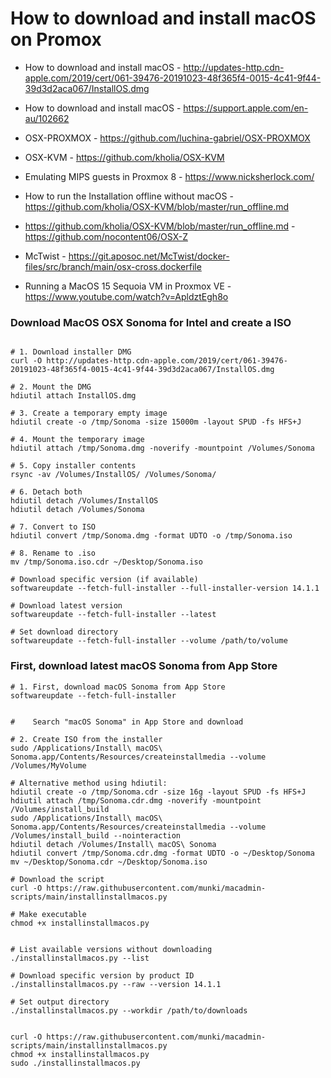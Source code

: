 # How to download and install macOS on Promox
- How to download and install macOS - http://updates-http.cdn-apple.com/2019/cert/061-39476-20191023-48f365f4-0015-4c41-9f44-39d3d2aca067/InstallOS.dmg
- How to download and install macOS - https://support.apple.com/en-au/102662
- OSX-PROXMOX - https://github.com/luchina-gabriel/OSX-PROXMOX
- OSX-KVM - https://github.com/kholia/OSX-KVM
- Emulating MIPS guests in Proxmox 8 - https://www.nicksherlock.com/
- How to run the Installation offline without macOS - https://github.com/kholia/OSX-KVM/blob/master/run_offline.md
- https://github.com/kholia/OSX-KVM/blob/master/run_offline.md - https://github.com/nocontent06/OSX-Z
- McTwist - https://git.aposoc.net/McTwist/docker-files/src/branch/main/osx-cross.dockerfile

- Running a MacOS 15 Sequoia VM in Proxmox VE - https://www.youtube.com/watch?v=ApldztEgh8o


### Download MacOS OSX Sonoma for Intel and create a ISO

```

# 1. Download installer DMG
curl -O http://updates-http.cdn-apple.com/2019/cert/061-39476-20191023-48f365f4-0015-4c41-9f44-39d3d2aca067/InstallOS.dmg

# 2. Mount the DMG
hdiutil attach InstallOS.dmg

# 3. Create a temporary empty image
hdiutil create -o /tmp/Sonoma -size 15000m -layout SPUD -fs HFS+J

# 4. Mount the temporary image
hdiutil attach /tmp/Sonoma.dmg -noverify -mountpoint /Volumes/Sonoma

# 5. Copy installer contents
rsync -av /Volumes/InstallOS/ /Volumes/Sonoma/

# 6. Detach both
hdiutil detach /Volumes/InstallOS
hdiutil detach /Volumes/Sonoma

# 7. Convert to ISO
hdiutil convert /tmp/Sonoma.dmg -format UDTO -o /tmp/Sonoma.iso

# 8. Rename to .iso
mv /tmp/Sonoma.iso.cdr ~/Desktop/Sonoma.iso

```


```
# Download specific version (if available)
softwareupdate --fetch-full-installer --full-installer-version 14.1.1

# Download latest version
softwareupdate --fetch-full-installer --latest

# Set download directory
softwareupdate --fetch-full-installer --volume /path/to/volume
```

### First, download latest macOS Sonoma from App Store

```
# 1. First, download macOS Sonoma from App Store
softwareupdate --fetch-full-installer


#    Search "macOS Sonoma" in App Store and download

# 2. Create ISO from the installer
sudo /Applications/Install\ macOS\ Sonoma.app/Contents/Resources/createinstallmedia --volume /Volumes/MyVolume

# Alternative method using hdiutil:
hdiutil create -o /tmp/Sonoma.cdr -size 16g -layout SPUD -fs HFS+J
hdiutil attach /tmp/Sonoma.cdr.dmg -noverify -mountpoint /Volumes/install_build
sudo /Applications/Install\ macOS\ Sonoma.app/Contents/Resources/createinstallmedia --volume /Volumes/install_build --nointeraction
hdiutil detach /Volumes/Install\ macOS\ Sonoma
hdiutil convert /tmp/Sonoma.cdr.dmg -format UDTO -o ~/Desktop/Sonoma
mv ~/Desktop/Sonoma.cdr ~/Desktop/Sonoma.iso
```


```
# Download the script
curl -O https://raw.githubusercontent.com/munki/macadmin-scripts/main/installinstallmacos.py

# Make executable
chmod +x installinstallmacos.py


# List available versions without downloading
./installinstallmacos.py --list

# Download specific version by product ID
./installinstallmacos.py --raw --version 14.1.1

# Set output directory
./installinstallmacos.py --workdir /path/to/downloads


```


```
curl -O https://raw.githubusercontent.com/munki/macadmin-scripts/main/installinstallmacos.py
chmod +x installinstallmacos.py
sudo ./installinstallmacos.py
```
